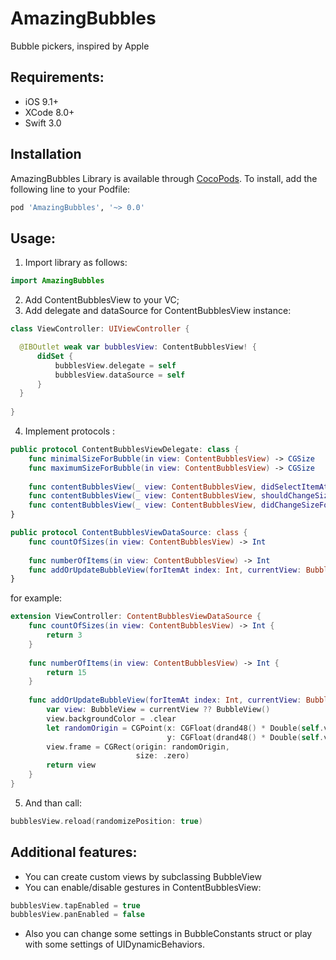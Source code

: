 # AmazingBubbles
Bubble pickers, inspired by Apple

## Requirements: 
  - iOS 9.1+
  - XCode 8.0+ 
  - Swift 3.0
  
## Installation
AmazingBubbles Library is available through [CocoPods](https://cocoapods.org). To install, add the following line to your Podfile: 

  ``` ruby
  pod 'AmazingBubbles', '~> 0.0'
```

## Usage: 

 1. Import library as follows: 
 
  ``` swift
  import AmazingBubbles
```

 2. Add ContentBubblesView to your VC;
 3. Add delegate and dataSource for ContentBubblesView instance:
 
  ``` swift
class ViewController: UIViewController {

    @IBOutlet weak var bubblesView: ContentBubblesView! {
        didSet {
            bubblesView.delegate = self
            bubblesView.dataSource = self
        }
    }
    
}
```

 4. Implement protocols :
``` swift
public protocol ContentBubblesViewDelegate: class {
    func minimalSizeForBubble(in view: ContentBubblesView) -> CGSize
    func maximumSizeForBubble(in view: ContentBubblesView) -> CGSize
    
    func contentBubblesView(_ view: ContentBubblesView, didSelectItemAt index: Int)
    func contentBubblesView(_ view: ContentBubblesView, shouldChangeSizeForItemAt index: Int) -> Bool
    func contentBubblesView(_ view: ContentBubblesView, didChangeSizeForItemAt index: Int)
}

public protocol ContentBubblesViewDataSource: class {
    func countOfSizes(in view: ContentBubblesView) -> Int
    
    func numberOfItems(in view: ContentBubblesView) -> Int
    func addOrUpdateBubbleView(forItemAt index: Int, currentView: BubbleView?) -> BubbleView
}
```
for example: 
``` swift
extension ViewController: ContentBubblesViewDataSource {
    func countOfSizes(in view: ContentBubblesView) -> Int {
        return 3
    }
    
    func numberOfItems(in view: ContentBubblesView) -> Int {
        return 15
    }
    
    func addOrUpdateBubbleView(forItemAt index: Int, currentView: BubbleView?) -> BubbleView {
        var view: BubbleView = currentView ?? BubbleView()        
        view.backgroundColor = .clear
        let randomOrigin = CGPoint(x: CGFloat(drand48() * Double(self.view.frame.width * 2 / 3)),
                                   y: CGFloat(drand48() * Double(self.view.frame.height * 2 / 3)))
        view.frame = CGRect(origin: randomOrigin,
                            size: .zero)
        return view
    }
}
 ```
 5. And than call:
 
 ``` swift
 bubblesView.reload(randomizePosition: true) 
 ```
 
 ## Additional features: 
 - You can create custom views by subclassing BubbleView
 - You can enable/disable gestures in ContentBubblesView:
 ``` swift
 bubblesView.tapEnabled = true
 bubblesView.panEnabled = false
 ```
 - Also you can change some settings in BubbleConstants struct or play with some settings of UIDynamicBehaviors.
